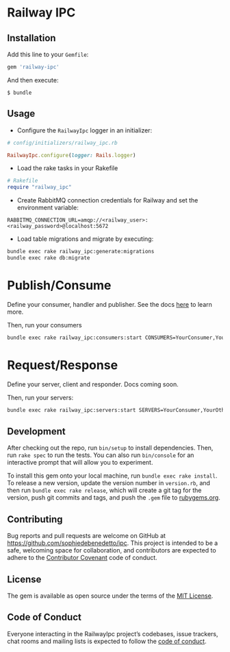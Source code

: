# Railway IPC

## Installation

Add this line to your `Gemfile`:

```ruby
gem 'railway-ipc'
```

And then execute:

    $ bundle

## Usage

* Configure the `RailwayIpc` logger in an initializer:

```ruby
# config/initializers/railway_ipc.rb

RailwayIpc.configure(logger: Rails.logger)
```

* Load the rake tasks in your Rakefile

```ruby
# Rakefile
require "railway_ipc"
```

* Create RabbitMQ connection credentials for Railway and set the environment variable:

```
RABBITMQ_CONNECTION_URL=amqp://<railway_user>:<railway_password>@localhost:5672
```

* Load table migrations and migrate by executing:

```bash
bundle exec rake railway_ipc:generate:migrations
bundle exec rake db:migrate
```

# Publish/Consume

Define your consumer, handler and publisher. See the docs [here](https://docs.learn.co/projects/learn-ipc/railway-ipc-gem/) to learn more.

Then, run your consumers

```bash
bundle exec rake railway_ipc:consumers:start CONSUMERS=YourConsumer,YourOtherConsumer
```

# Request/Response

Define your server, client and responder. Docs coming soon.

Then, run your servers:

```bash
bundle exec rake railway_ipc:servers:start SERVERS=YourConsumer,YourOtherConsumer
```

## Development

After checking out the repo, run `bin/setup` to install dependencies. Then, run `rake spec` to run the tests. You can also run `bin/console` for an interactive prompt that will allow you to experiment.

To install this gem onto your local machine, run `bundle exec rake install`. To release a new version, update the version number in `version.rb`, and then run `bundle exec rake release`, which will create a git tag for the version, push git commits and tags, and push the `.gem` file to [rubygems.org](https://rubygems.org).

## Contributing

Bug reports and pull requests are welcome on GitHub at https://github.com/sophiedebenedetto/ipc. This project is intended to be a safe, welcoming space for collaboration, and contributors are expected to adhere to the [Contributor Covenant](http://contributor-covenant.org) code of conduct.

## License

The gem is available as open source under the terms of the [MIT License](https://opensource.org/licenses/MIT).

## Code of Conduct

Everyone interacting in the RailwayIpc project’s codebases, issue trackers, chat rooms and mailing lists is expected to follow the [code of conduct](https://github.com/sophiedebenedetto/ipc/blob/master/CODE_OF_CONDUCT.md).
